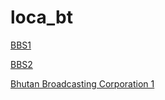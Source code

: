 # loca_bt

[BBS1](http://202.144.155.12/radio1?n=c2034b6fed11e1c13a12)

[BBS2](http://202.144.155.12/radio2?n=8f258ad74c8c7701b1e7)

[Bhutan Broadcasting Corporation 1](http://202.144.155.12/radio1?n=ca39e5638be94d962afe)

